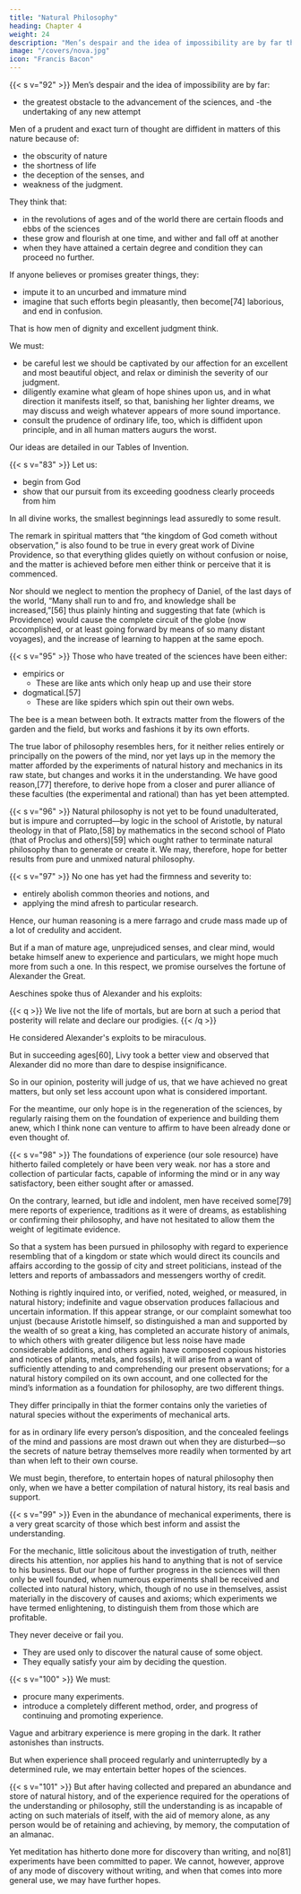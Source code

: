 ```yaml
---
title: "Natural Philosophy"
heading: Chapter 4
weight: 24
description: "Men’s despair and the idea of impossibility are by far the greatest obstacle to the advancement of the sciences"
image: "/covers/nova.jpg"
icon: "Francis Bacon"
---
```



{{< s v="92" >}} Men’s despair and the idea of impossibility are by far:
- the greatest obstacle to the advancement of the sciences, and 
-the undertaking of any new attempt


Men of a prudent and exact turn of thought are diffident in matters of this nature because of:
- the obscurity of nature
- the shortness of life
- the deception of the senses, and 
- weakness of the judgment. 

They think that:
- in the revolutions of ages and of the world there are certain floods and ebbs of the sciences
- these grow and flourish at one time, and wither and fall off at another
- when they have attained a certain degree and condition they can proceed no further.

If anyone believes or promises greater things, they:
- impute it to an uncurbed and immature mind
- imagine that such efforts begin pleasantly, then become[74] laborious, and end in confusion. 

That is how <!--  such thoughts easily enter the minds of --> men of dignity and excellent judgment think. 

We must:
- be careful <!-- , we must really take heed --> lest we should be captivated by our affection for an excellent and most beautiful object, and relax or diminish the severity of our judgment.
- diligently examine what gleam of hope shines upon us, and in what direction it manifests itself, so that, banishing her lighter dreams, we may discuss and weigh whatever appears of more sound importance. 
- consult the prudence of ordinary life, too, which is diffident upon principle, and in all human matters augurs the worst. 

<!-- Let us speak of hope, especially as we are not vain promisers, nor are willing to enforce or insnare men’s judgment, but would rather lead them willingly forward.  -->

Our ideas are detailed in our Tables of Invention.

<!-- Although we shall employ the most cogent means of enforcing hope when we bring them to particulars, and especially those which are digested and arranged in 
 -->
 <!-- (the subject partly of the second, but principally of the fourth part of the Instauration) --><!-- , which are, indeed, rather the very object of our hopes than hope itself.
 yet to proceed more leniently we must treat of the preparation of men’s minds, of which the manifestation of hope forms no slight part;  -->

<!-- for without it all that we have said tends rather to produce a gloom than to encourage activity or quicken the industry of experiment, by causing them to have a worse and more contemptuous opinion of things as they are than they now entertain, and to perceive and feel more thoroughly their unfortunate condition. We must, therefore, disclose and prefix our reasons for not thinking the hope of success improbable, as Columbus, before his wonderful voyage over the Atlantic, gave the reasons of his conviction that new lands and continents might be discovered besides those[75] already known; and these reasons, though at first rejected, were yet proved by subsequent experience, and were the causes and beginnings of the greatest events. -->


{{< s v="83" >}} Let us:
- begin from God
- show that our pursuit from its exceeding goodness clearly proceeds from him


In all divine works, the smallest beginnings lead assuredly to some result.

The remark in spiritual matters that “the kingdom of God cometh without observation,” is also found to be true in every great work of Divine Providence, so that everything glides quietly on without confusion or noise, and the matter is achieved before men either think or perceive that it is commenced. 

Nor should we neglect to mention the prophecy of Daniel, of the last days of the world, “Many shall run to and fro, and knowledge shall be increased,”[56] thus plainly hinting and suggesting that fate (which is Providence) would cause the complete circuit of the globe (now accomplished, or at least going forward by means of so many distant voyages), and the increase of learning to happen at the same epoch.


<!-- {{< s v="94" >}} We will next give a most potent reason for hope deduced from the errors of the past, and the ways still unattempted; for well was an ill-governed state thus reproved, “That which is worst with regard to the past should appear most consolatory for the future; for if you had done all that your duty commanded, and your affairs proceeded no better, you could not even hope for their improvement; but since their present unhappy situation is not owing to the force of circumstances, but to your own errors, you have reason to hope that by banishing or correcting the latter[76] you can produce a great change for the better in the former.” 

So if men had, during the many years that have elapsed, adhered to the right way of discovering and cultivating the sciences without being able to advance, it would be assuredly bold and presumptuous to imagine it possible to improve; 

but if they have mistaken the way and wasted their labor on improper objects, it follows that the difficulty does not arise from things themselves, which are not in our power, but from the human understanding, its practice and application, which is susceptible of remedy and correction. Our best plan, therefore, is to expose these errors; for in proportion as they impeded the past, so do they afford reason to hope for the future. And although we have touched upon them above, yet we think it right to give a brief, bare, and simple enumeration of them in this place. -->


{{< s v="95" >}} Those who have treated of the sciences have been either:
- empirics or
  - These are like ants which only heap up and use their store
- dogmatical.[57] 
  - These are like spiders which spin out their own webs. 

The bee is a mean between both. It extracts matter from the flowers of the garden and the field, but works and fashions it by its own efforts. 

The true labor of philosophy resembles hers, for it neither relies entirely or principally on the powers of the mind, nor yet lays up in the memory the matter afforded by the experiments of natural history and mechanics in its raw state, but changes and works it in the understanding. We have good reason,[77] therefore, to derive hope from a closer and purer alliance of these faculties (the experimental and rational) than has yet been attempted.


{{< s v="96" >}} Natural philosophy is not yet to be found unadulterated, but is impure and corrupted—by logic in the school of Aristotle, by natural theology in that of Plato,[58] by mathematics in the second school of Plato (that of Proclus and others)[59] which ought rather to terminate natural philosophy than to generate or create it. We may, therefore, hope for better results from pure and unmixed natural philosophy.

{{< s v="97" >}} No one has yet had the firmness and severity to:
- entirely abolish common theories and notions, and
- applying the mind afresh to particular research.

Hence, our human reasoning is a mere farrago and crude mass made up of a lot of credulity and accident. <!-- , and the puerile notions it originally contracted. -->

But if a man of mature age, unprejudiced senses, and clear mind, would betake himself anew to experience and particulars, we might hope much more from such a one. In this respect, we promise ourselves the fortune of Alexander the Great. <!--  and let none accuse us of vanity till they have heard the tale, which is intended to check vanity. -->

Aeschines spoke thus of Alexander and his exploits: 

{{< q >}}
We live not the life of mortals, but are born at such a period that posterity will relate and declare our prodigies.
{{< /q >}}

He considered Alexander's exploits to be miraculous.

But in succeeding ages[60], Livy took a better view and observed that Alexander did no more than dare to despise insignificance.

So in our opinion, posterity will judge of us, that we have achieved no great matters, but only set less account upon what is considered important. 

For the meantime, our only hope is in the regeneration of the sciences, by regularly raising them on the foundation of experience and building them anew, which I think none can venture to affirm to have been already done or even thought of.


{{< s v="98" >}} The foundations of experience (our sole resource) have hitherto failed completely or have been very weak. nor has a store and collection of particular facts, capable of informing the mind or in any way satisfactory, been either sought after or amassed. 

On the contrary, learned, but idle and indolent, men have received some[79] mere reports of experience, traditions as it were of dreams, as establishing or confirming their philosophy, and have not hesitated to allow them the weight of legitimate evidence. 

So that a system has been pursued in philosophy with regard to experience resembling that of a kingdom or state which would direct its councils and affairs according to the gossip of city and street politicians, instead of the letters and reports of ambassadors and messengers worthy of credit. 

Nothing is rightly inquired into, or verified, noted, weighed, or measured, in natural history; indefinite and vague observation produces fallacious and uncertain information. If this appear strange, or our complaint somewhat too unjust (because Aristotle himself, so distinguished a man and supported by the wealth of so great a king, has completed an accurate history of animals, to which others with greater diligence but less noise have made considerable additions, and others again have composed copious histories and notices of plants, metals, and fossils), it will arise from a want of sufficiently attending to and comprehending our present observations; for a natural history compiled on its own account, and one collected for the mind’s information as a foundation for philosophy, are two different things. 

They differ principally in thiat the former contains only the varieties of natural species without the experiments of mechanical arts.

for as in ordinary life every person’s disposition, and the concealed feelings of the mind and passions are most drawn out when they are disturbed—so the secrets of nature betray themselves more readily when tormented by art than when left to their own course. 

We must begin, therefore, to entertain hopes of natural philosophy then only, when we have a better compilation of natural history, its real basis and support.



{{< s v="99" >}} Even in the abundance of mechanical experiments, there is a very great scarcity of those which best inform and assist the understanding. 

For the mechanic, little solicitous about the investigation of truth, neither directs his attention, nor applies his hand to anything that is not of service to his business. But our hope of further progress in the sciences will then only be well founded, when numerous experiments shall be received and collected into natural history, which, though of no use in themselves, assist materially in the discovery of causes and axioms; which experiments we have termed enlightening, to distinguish them from those which are profitable. 

They never deceive or fail you.
- They are  used only to discover the natural cause of some object. 
- They equally satisfy your aim by deciding the question.

{{< s v="100" >}} We must:
- procure many experiments.
- introduce a completely different method, order, and progress of continuing and promoting experience. 

Vague and arbitrary experience is mere groping in the dark. It rather astonishes than instructs. 

But when experience shall proceed regularly and uninterruptedly by a determined rule, we may entertain better hopes of the sciences.


{{< s v="101" >}} But after having collected and prepared an abundance and store of natural history, and of the experience required for the operations of the understanding or philosophy, still the understanding is as incapable of acting on such materials of itself, with the aid of memory alone, as any person would be of retaining and achieving, by memory, the computation of an almanac. 

Yet meditation has hitherto done more for discovery than writing, and no[81] experiments have been committed to paper. We cannot, however, approve of any mode of discovery without writing, and when that comes into more general use, we may have further hopes.

